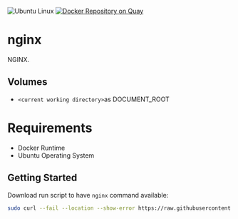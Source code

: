 ![Ubuntu Linux](https://img.shields.io/badge/tested-ubuntu-green.svg) [![Docker Repository on Quay](https://quay.io/repository/suckowbiz/nginx/status "Docker Repository on Quay")](https://quay.io/repository/suckowbiz/nginx)

# nginx

NGINX.

## Volumes

- `<current working directory>`as DOCUMENT_ROOT

# Requirements

- Docker Runtime
- Ubuntu Operating System

## Getting Started

Download run script to have `nginx` command available:

```bash
sudo curl --fail --location --show-error https://raw.githubusercontent.com/suckowbiz/dockerside/master/nginx/base/nginx -o /usr/local/bin/nginx && sudo chmod +x /usr/local/bin/nginx
```